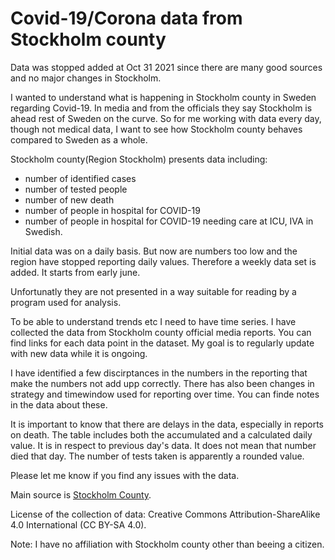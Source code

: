 # Covid-19/Corona data from Stockholm county

Data was stopped added at Oct 31 2021 since there are many good sources
and no major changes in Stockholm.

I wanted to understand what is happening in Stockholm county in Sweden regarding Covid-19.
In media and from the officials they say Stockholm is ahead rest of Sweden on the curve.
So for me working with data every day, though not medical data, I want to see
how Stockholm county behaves compared to Sweden as a whole.

Stockholm county(Region Stockholm) presents data including:

* number of identified cases
* number of tested people
* number of new death
* number of people in hospital for COVID-19
* number of people in hospital for COVID-19 needing care at ICU, IVA in Swedish.

Initial data was on a daily basis. But now are numbers too low and the region have stopped
reporting daily values. Therefore a weekly data set is added. It starts from early june.

Unfortunatly they are not presented in a way suitable for reading by a program used for
analysis.

To be able to understand trends etc I need to have time series. I have collected the data
from Stockholm county official media reports. You can find links for each data point in
the dataset. My goal is to regularly update with new data while it is ongoing.

I have identified a few discirptances in the numbers in the reporting that make the numbers
not add upp correctly. There has also been changes in strategy and timewindow used for reporting
over time. You can finde notes in the data about these.

It is important to know that there are delays in the data, especially in reports on death.
The table includes both the accumulated and a calculated daily value. It is in respect to
previous day's data. It does not mean that number died that day.
The number of tests taken is apparently a rounded value.

Please let me know if you find any issues with the data.

Main source is [Stockholm County](https://www.sll.se/).

License of the collection of data: Creative Commons Attribution-ShareAlike 4.0 International
(CC BY-SA 4.0).

Note: I have no affiliation with Stockholm county other than beeing a citizen.
